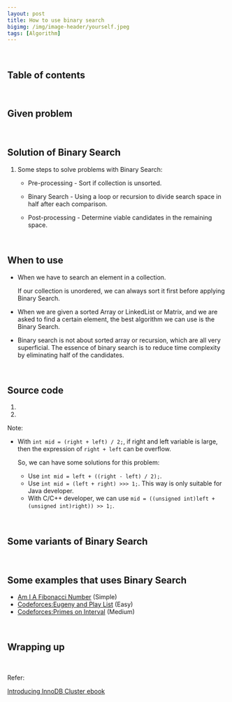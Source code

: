 ```yaml
---
layout: post
title: How to use binary search
bigimg: /img/image-header/yourself.jpeg
tags: [Algorithm]
---
```





<br>

## Table of contents





<br>

## Given problem






<br>

## Solution of Binary Search



1. Some steps to solve problems with Binary Search:
    
    - Pre-processing - Sort if collection is unsorted.

    - Binary Search - Using a loop or recursion to divide search space in half after each comparison.

    - Post-processing - Determine viable candidates in the remaining space.


<br>

## When to use

- When we have to search an element in a collection.

    If our collection is unordered, we can always sort it first before applying Binary Search.

- When we are given a sorted Array or LinkedList or Matrix, and we are asked to find a certain element, the best algorithm we can use is the Binary Search.

- Binary search is not about sorted array or recursion, which are all very superficial. The essence of binary search is to reduce time complexity by eliminating half of the candidates.

<br>

## Source code

1. 




2. 



Note:
- With ```int mid = (right + left) / 2;```, if right and left variable is large, then the expression of ```right + left``` can be overflow.

    So, we can have some solutions for this problem:
    - Use ```int mid = left + ((right - left) / 2);```.
    - Use ```int mid = (left + right) >>> 1;```. This way is only suitable for Java developer.
    - With C/C++ developer, we can use ```mid = ((unsigned int)left + (unsigned int)right)) >> 1;```.

<br>

## Some variants of Binary Search




<br>

## Some examples that uses Binary Search

- [Am I A Fibonacci Number](http://www.codechef.com/problems/AMIFIB) (Simple)
- [Codeforces:Eugeny and Play List](http://codeforces.com/problemset/problem/302/B) (Easy)
- [Codeforces:Primes on Interval](http://codeforces.com/problemset/problem/237/C) (Medium)




<br>

## Wrapping up




<br>

Refer:

[Introducing InnoDB Cluster ebook]()


